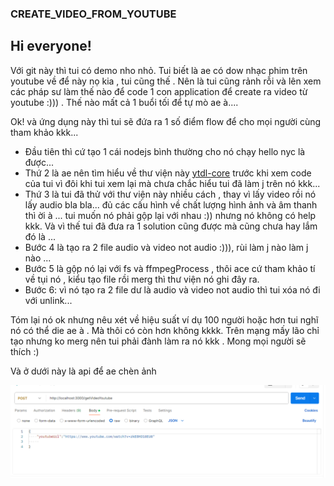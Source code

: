 ### CREATE_VIDEO_FROM_YOUTUBE
## Hi everyone!

Với git này thì tui có demo nho nhỏ. Tui biết là ae có dow nhạc phim trên youtube về để này nọ kia , tui cũng thế . Nên là tui cũng rảnh rỗi và lên xem các pháp sư làm thế nào để code 1 con application để create ra video từ youtube :))) . Thế nào mất cả 1 buổi tối để tự mò ae à....

Ok! và ứng dụng này thì tui sẽ đứa ra 1 số điểm flow để cho mọi người cùng tham khảo kkk...

- Đầu tiên thì cứ tạo 1 cái nodejs bình thường cho nó chạy hello nyc là được...
- Thứ 2 là ae nên tìm hiểu về thư viện này [ytdl-core](https://github.com/fent/node-ytdl-core)
 trước khi xem code của tui vì đôi khi tui xem lại mà chưa chắc hiểu tui đã làm j trên nó kkk...
- Thứ 3 là tui đã thử với thư viện này nhiều cách , thay vì lấy video rồi nó lấy audio bla bla... đủ các cấu hình về chất lượng hình ảnh và âm thanh thì ời à ... tui muốn nó phải gộp lại với nhau :)) nhưng nó không có help kkk. Và vì thế tui đã đưa ra 1 solution cũng được mà cũng chưa hay lắm đó là ...
- Bước 4 là tạo ra 2 file audio và video not audio :))), rùi làm j nào làm j nào ...
- Bước 5 là gộp nó lại với fs và ffmpegProcess , thôi ace cứ tham khảo tí về tụi nó , kiểu tạo file rồi merg thì thư viện nó ghi đây ra.
- Bước 6: vì nó tạo ra 2 file dư là audio và video not audio thì tui xóa nó đi với unlink...

Tóm lại nó ok nhưng nêu xét về hiệu suất ví dụ 100 người hoặc hơn tui nghĩ nó có thể die ae à . Mà thôi có còn hơn không kkkk. Trên mạng mấy lão chỉ tạo nhưng ko merg nên tui phải đành làm ra nó kkk . Mong mọi người sẽ thích :) 
 

Và ở dưới này là api để ae chèn ảnh 

![image](image.png)
